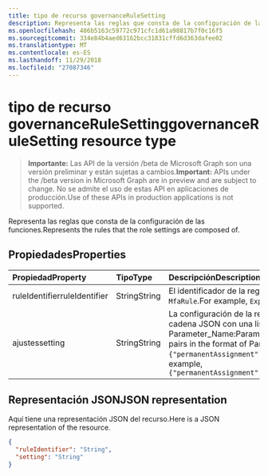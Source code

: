 ```yaml
---
title: tipo de recurso governanceRuleSetting
description: Representa las reglas que consta de la configuración de las funciones.
ms.openlocfilehash: 486b5163c59772c971cfc1d61a98817b7f0c16f5
ms.sourcegitcommit: 334e84b4aed63162bcc31831cffd6d363dafee02
ms.translationtype: MT
ms.contentlocale: es-ES
ms.lasthandoff: 11/29/2018
ms.locfileid: "27087346"
---
```

# <a name="governancerulesetting-resource-type"></a><span data-ttu-id="ed0ff-103">tipo de recurso governanceRuleSetting</span><span class="sxs-lookup"><span data-stu-id="ed0ff-103">governanceRuleSetting resource type</span></span>

> <span data-ttu-id="ed0ff-104">**Importante:** Las API de la versión /beta de Microsoft Graph son una versión preliminar y están sujetas a cambios.</span><span class="sxs-lookup"><span data-stu-id="ed0ff-104">**Important:** APIs under the /beta version in Microsoft Graph are in preview and are subject to change.</span></span> <span data-ttu-id="ed0ff-105">No se admite el uso de estas API en aplicaciones de producción.</span><span class="sxs-lookup"><span data-stu-id="ed0ff-105">Use of these APIs in production applications is not supported.</span></span>

<span data-ttu-id="ed0ff-106">Representa las reglas que consta de la configuración de las funciones.</span><span class="sxs-lookup"><span data-stu-id="ed0ff-106">Represents the rules that the role settings are composed of.</span></span>


## <a name="properties"></a><span data-ttu-id="ed0ff-107">Propiedades</span><span class="sxs-lookup"><span data-stu-id="ed0ff-107">Properties</span></span>
|<span data-ttu-id="ed0ff-108">Propiedad</span><span class="sxs-lookup"><span data-stu-id="ed0ff-108">Property</span></span>      | <span data-ttu-id="ed0ff-109">Tipo</span><span class="sxs-lookup"><span data-stu-id="ed0ff-109">Type</span></span>         |<span data-ttu-id="ed0ff-110">Descripción</span><span class="sxs-lookup"><span data-stu-id="ed0ff-110">Description</span></span>|
|:-------------|:-------------|:----------|
|<span data-ttu-id="ed0ff-111">ruleIdentifier</span><span class="sxs-lookup"><span data-stu-id="ed0ff-111">ruleIdentifier</span></span>|<span data-ttu-id="ed0ff-112">String</span><span class="sxs-lookup"><span data-stu-id="ed0ff-112">String</span></span>        |<span data-ttu-id="ed0ff-113">El identificador de la regla.</span><span class="sxs-lookup"><span data-stu-id="ed0ff-113">The id of the rule.</span></span> <span data-ttu-id="ed0ff-114">Por ejemplo, ``ExpirationRule`` y ``MfaRule``.</span><span class="sxs-lookup"><span data-stu-id="ed0ff-114">For example, ``ExpirationRule`` and ``MfaRule``.</span></span>|
|<span data-ttu-id="ed0ff-115">ajustes</span><span class="sxs-lookup"><span data-stu-id="ed0ff-115">setting</span></span>       |<span data-ttu-id="ed0ff-116">String</span><span class="sxs-lookup"><span data-stu-id="ed0ff-116">String</span></span>        |<span data-ttu-id="ed0ff-117">La configuración de la regla.</span><span class="sxs-lookup"><span data-stu-id="ed0ff-117">The settings of the rule.</span></span> <span data-ttu-id="ed0ff-118">El valor es una cadena JSON con una lista de pares de en el formato de Parameter_Name:Parameter_Value.</span><span class="sxs-lookup"><span data-stu-id="ed0ff-118">The value is a JSON string with a list of pairs in the format of Parameter_Name:Parameter_Value.</span></span> <span data-ttu-id="ed0ff-119">Por ejemplo: `{"permanentAssignment":false,"maximumGrantPeriodInMinutes":129600}`</span><span class="sxs-lookup"><span data-stu-id="ed0ff-119">For example, `{"permanentAssignment":false,"maximumGrantPeriodInMinutes":129600}`</span></span>|

## <a name="json-representation"></a><span data-ttu-id="ed0ff-120">Representación JSON</span><span class="sxs-lookup"><span data-stu-id="ed0ff-120">JSON representation</span></span>

<span data-ttu-id="ed0ff-121">Aquí tiene una representación JSON del recurso.</span><span class="sxs-lookup"><span data-stu-id="ed0ff-121">Here is a JSON representation of the resource.</span></span>

<!-- {
  "blockType": "resource",
  "@odata.type": "microsoft.graph.governanceRuleSetting"
}-->


```json
{
  "ruleIdentifier": "String",
  "setting": "String"
}

```

<!-- uuid: 8fcb5dbc-d5aa-4681-8e31-b001d5168d79
2015-10-25 14:57:30 UTC -->
<!-- {
  "type": "#page.annotation",
  "description": "governanceRuleSetting",
  "keywords": "",
  "section": "documentation",
  "tocPath": ""
}-->